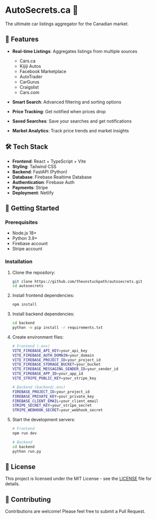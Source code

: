 # AutoSecrets.ca 🚗

The ultimate car listings aggregator for the Canadian market.

## 🌟 Features

- **Real-time Listings**: Aggregates listings from multiple sources
  - Cars.ca
  - Kijiji Autos
  - Facebook Marketplace
  - AutoTrader
  - CarGurus
  - Craigslist
  - Cars.com

- **Smart Search**: Advanced filtering and sorting options
- **Price Tracking**: Get notified when prices drop
- **Saved Searches**: Save your searches and get notifications
- **Market Analytics**: Track price trends and market insights

## 🛠️ Tech Stack

- **Frontend**: React + TypeScript + Vite
- **Styling**: Tailwind CSS
- **Backend**: FastAPI (Python)
- **Database**: Firebase Realtime Database
- **Authentication**: Firebase Auth
- **Payments**: Stripe
- **Deployment**: Netlify

## 🚀 Getting Started

### Prerequisites

- Node.js 18+
- Python 3.9+
- Firebase account
- Stripe account

### Installation

1. Clone the repository:
   ```bash
   git clone https://github.com/theunstuckpath/autosecrets.git
   cd autosecrets
   ```

2. Install frontend dependencies:
   ```bash
   npm install
   ```

3. Install backend dependencies:
   ```bash
   cd backend
   python -m pip install -r requirements.txt
   ```

4. Create environment files:
   ```bash
   # Frontend (.env)
   VITE_FIREBASE_API_KEY=your_api_key
   VITE_FIREBASE_AUTH_DOMAIN=your_domain
   VITE_FIREBASE_PROJECT_ID=your_project_id
   VITE_FIREBASE_STORAGE_BUCKET=your_bucket
   VITE_FIREBASE_MESSAGING_SENDER_ID=your_sender_id
   VITE_FIREBASE_APP_ID=your_app_id
   VITE_STRIPE_PUBLIC_KEY=your_stripe_key

   # Backend (backend/.env)
   FIREBASE_PROJECT_ID=your_project_id
   FIREBASE_PRIVATE_KEY=your_private_key
   FIREBASE_CLIENT_EMAIL=your_client_email
   STRIPE_SECRET_KEY=your_stripe_secret
   STRIPE_WEBHOOK_SECRET=your_webhook_secret
   ```

5. Start the development servers:
   ```bash
   # Frontend
   npm run dev

   # Backend
   cd backend
   python run.py
   ```

## 📝 License

This project is licensed under the MIT License - see the [LICENSE](LICENSE) file for details.

## 🤝 Contributing

Contributions are welcome! Please feel free to submit a Pull Request.
